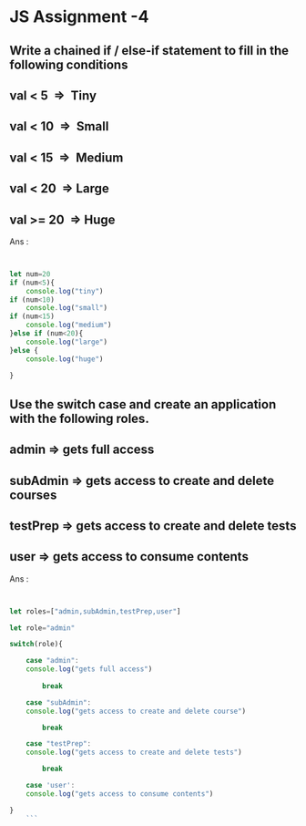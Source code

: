 # JS Assignment -4

## Write a chained if / else-if statement to fill in the following conditions

## val  < 5  =>  Tiny
## val  < 10  =>  Small
## val  < 15  =>  Medium
## val  < 20  => Large
## val  >= 20  => Huge 


Ans :

```js


let num=20
if (num<5){
    console.log("tiny")
if (num<10)
    console.log("small")
if (num<15)
    console.log("medium")
}else if (num<20){
    console.log("large")
}else {
    console.log("huge")
    
}


```



## Use the switch case and create an application with the following roles.

## admin => gets full access
## subAdmin => gets access to create and delete courses
## testPrep => gets access to create and delete tests
## user => gets access to consume contents


Ans :


```js


let roles=["admin,subAdmin,testPrep,user"]

let role="admin"

switch(role){

    case "admin":
    console.log("gets full access")
       
        break

    case "subAdmin":
    console.log("gets access to create and delete course")

        break

    case "testPrep":
    console.log("gets access to create and delete tests")

        break

    case 'user':
    console.log("gets access to consume contents")

}
    ```
        
